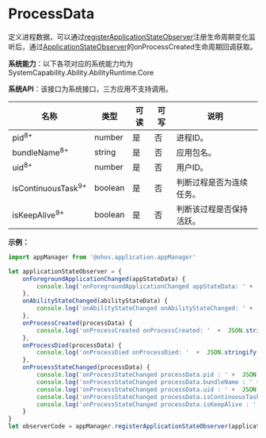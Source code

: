 # ProcessData

定义进程数据，可以通过[registerApplicationStateObserver](js-apis-application-appManager.md#appmanagerregisterapplicationstateobserver8)注册生命周期变化监听后，通过[ApplicationStateObserver](js-apis-inner-application-applicationStateObserver.md)的onProcessCreated生命周期回调获取。

**系统能力**：以下各项对应的系统能力均为SystemCapability.Ability.AbilityRuntime.Core

**系统API**：该接口为系统接口，三方应用不支持调用。

| 名称                     | 类型     | 可读 | 可写 | 说明                       |
| ----------------------- | ---------| ---- | ---- | ------------------------- |
| pid<sup>8+</sup>         | number   | 是   | 否   | 进程ID。                    |
| bundleName<sup>8+</sup>  | string   | 是   | 否  | 应用包名。                  |
| uid<sup>8+</sup>         | number   | 是   | 否   | 用户ID。                  |
| isContinuousTask<sup>9+</sup>         | boolean   | 是   | 否   | 判断过程是否为连续任务。                  |
| isKeepAlive<sup>9+</sup>         | boolean   | 是   | 否   | 判断该过程是否保持活跃。                  |

**示例：**
```ts
import appManager from '@ohos.application.appManager'

let applicationStateObserver = {
    onForegroundApplicationChanged(appStateData) {
        console.log('onForegroundApplicationChanged appStateData: ' +  JSON.stringify(appStateData));
    },
    onAbilityStateChanged(abilityStateData) {
        console.log('onAbilityStateChanged onAbilityStateChanged: ' +  JSON.stringify(abilityStateData));
    },
    onProcessCreated(processData) {
        console.log('onProcessCreated onProcessCreated: '  +  JSON.stringify(processData));
    },
    onProcessDied(processData) {
        console.log('onProcessDied onProcessDied: '  +  JSON.stringify(processData));
    },
    onProcessStateChanged(processData) {
        console.log('onProcessStateChanged processData.pid : ' +  JSON.stringify(processData.pid));
        console.log('onProcessStateChanged processData.bundleName : ' +  JSON.stringify(processData.bundleName));
        console.log('onProcessStateChanged processData.uid : ' +  JSON.stringify(processData.uid));
        console.log('onProcessStateChanged processData.isContinuousTask : ' +  JSON.stringify(processData.isContinuousTask));
        console.log('onProcessStateChanged processData.isKeepAlive : ' +  JSON.stringify(processData.isKeepAlive));
    }
}
let observerCode = appManager.registerApplicationStateObserver(applicationStateObserver);
```